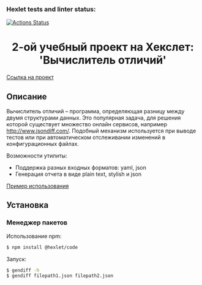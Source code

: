 ### Hexlet tests and linter status:

[![Actions Status](https://github.com/zebpaa/frontend-project-46/actions/workflows/hexlet-check.yml/badge.svg)](https://github.com/zebpaa/frontend-project-46/actions)

<h1 style="text-align: center;">2-ой учебный проект на Хекслет: 'Вычислитель отличий'</h1>

<a href="https://ru.hexlet.io/programs/frontend/projects/46">Ссылка на проект</a>

## Описание

Вычислитель отличий – программа, определяющая разницу между двумя структурами данных. Это популярная задача, для решения которой существует множество онлайн сервисов, например <a href="http://www.jsondiff.com/">http://www.jsondiff.com/</a>. Подобный механизм используется при выводе тестов или при автоматическом отслеживании изменений в конфигурационных файлах.

Возможности утилиты:

- Поддержка разных входных форматов: yaml, json
- Генерация отчета в виде plain text, stylish и json

<a href="https://asciinema.org/a/L6dIcfqijxmjI2FIzmSnwkRbT">Пример использования</a>

## Установка

### Менеджер пакетов

Использование npm:

```bash
$ npm install @hexlet/code
```

Запуск:

```bash
$ gendiff -h
$ gendiff filepath1.json filepath2.json
```
